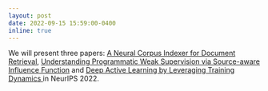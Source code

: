 ```yaml
---
layout: post
date: 2022-09-15 15:59:00-0400
inline: true
---
```


We will present three papers: 
<a href='https://neurips.cc/virtual/2022/poster/54771'> A Neural Corpus Indexer for Document Retrieval</a>,
<a href='https://neurips.cc/virtual/2022/poster/54946'>
Understanding Programmatic Weak Supervision via Source-aware Influence Function</a>
and <a href='https://neurips.cc/virtual/2022/poster/54785'> Deep Active Learning by Leveraging Training Dynamics </a>
in NeurIPS 2022.
